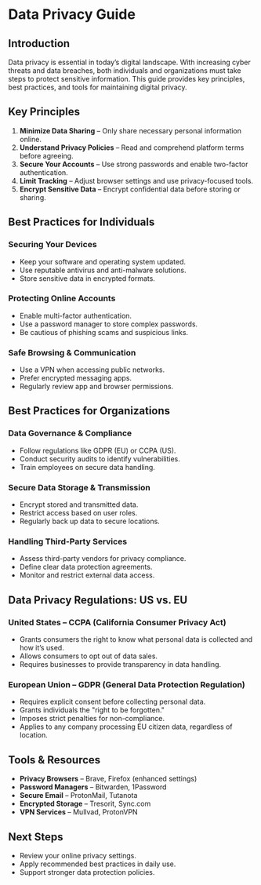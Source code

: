 # Data Privacy Guide  

## Introduction  
Data privacy is essential in today’s digital landscape. With increasing cyber threats and data breaches, both individuals and organizations must take steps to protect sensitive information. This guide provides key principles, best practices, and tools for maintaining digital privacy.  

## Key Principles  
1. **Minimize Data Sharing** – Only share necessary personal information online.  
2. **Understand Privacy Policies** – Read and comprehend platform terms before agreeing.  
3. **Secure Your Accounts** – Use strong passwords and enable two-factor authentication.  
4. **Limit Tracking** – Adjust browser settings and use privacy-focused tools.  
5. **Encrypt Sensitive Data** – Encrypt confidential data before storing or sharing.  

## Best Practices for Individuals  
### Securing Your Devices  
- Keep your software and operating system updated.  
- Use reputable antivirus and anti-malware solutions.  
- Store sensitive data in encrypted formats.  

### Protecting Online Accounts  
- Enable multi-factor authentication.  
- Use a password manager to store complex passwords.  
- Be cautious of phishing scams and suspicious links.  

### Safe Browsing & Communication  
- Use a VPN when accessing public networks.  
- Prefer encrypted messaging apps.  
- Regularly review app and browser permissions.  

## Best Practices for Organizations  
### Data Governance & Compliance  
- Follow regulations like GDPR (EU) or CCPA (US).  
- Conduct security audits to identify vulnerabilities.  
- Train employees on secure data handling.  

### Secure Data Storage & Transmission  
- Encrypt stored and transmitted data.  
- Restrict access based on user roles.  
- Regularly back up data to secure locations.  

### Handling Third-Party Services  
- Assess third-party vendors for privacy compliance.  
- Define clear data protection agreements.  
- Monitor and restrict external data access.  

## Data Privacy Regulations: US vs. EU  
### United States – **CCPA (California Consumer Privacy Act)**  
- Grants consumers the right to know what personal data is collected and how it’s used.  
- Allows consumers to opt out of data sales.  
- Requires businesses to provide transparency in data handling.  

### European Union – **GDPR (General Data Protection Regulation)**  
- Requires explicit consent before collecting personal data.  
- Grants individuals the "right to be forgotten."  
- Imposes strict penalties for non-compliance.  
- Applies to any company processing EU citizen data, regardless of location.  

## Tools & Resources  
- **Privacy Browsers** – Brave, Firefox (enhanced settings)  
- **Password Managers** – Bitwarden, 1Password  
- **Secure Email** – ProtonMail, Tutanota  
- **Encrypted Storage** – Tresorit, Sync.com  
- **VPN Services** – Mullvad, ProtonVPN  

## Next Steps  
- Review your online privacy settings.  
- Apply recommended best practices in daily use.  
- Support stronger data protection policies.  


